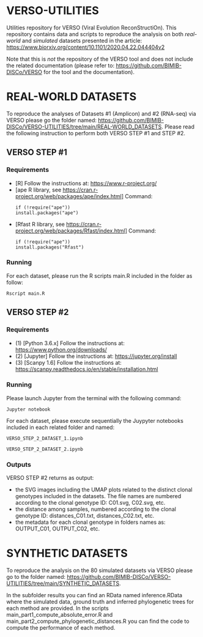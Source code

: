 # VERSO-UTILITIES
Utilities repository for VERSO (Viral Evolution ReconStructiOn). This repository contains data and scripts to reproduce the analysis on both *real-world* and *simulated* datasets presented in the article: https://www.biorxiv.org/content/10.1101/2020.04.22.044404v2

Note that this is _not_ the repository of the VERSO tool and does not include the related documentation (please refer to: https://github.com/BIMIB-DISCo/VERSO for the tool and the documentation). 

# REAL-WORLD DATASETS
To reproduce the analyses of Datasets #1 (Amplicon) and #2 (RNA-seq) via VERSO please go the folder named: https://github.com/BIMIB-DISCo/VERSO-UTILITIES/tree/main/REAL-WORLD_DATASETS. Please read the following instruction to perform both VERSO STEP #1 and STEP #2. 
  
## VERSO STEP #1

### Requirements 
  * [R] Follow the instructions at: https://www.r-project.org/ 
  * [ape R library, see https://cran.r-project.org/web/packages/ape/index.html] Command: <pre><code>if (!require("ape")) install.packages("ape")</code></pre>
  * [Rfast R library, see https://cran.r-project.org/web/packages/Rfast/index.html] Command: <pre><code>if (!require("ape")) install.packages("Rfast")</code></pre>
  
### Running
For each dataset, please run the R scripts main.R included in the folder as follow:
<pre><code>Rscript main.R</code></pre>
  
## VERSO STEP #2

### Requirements 
* (1) [Python 3.6.x] Follow the instructions at: https://www.python.org/downloads/
* (2) [Jupyter] Follow the instructions at: https://jupyter.org/install
* (3) [Scanpy 1.6] Follow the instructions at: https://scanpy.readthedocs.io/en/stable/installation.html
 
### Running
Please launch Jupyter from the terminal with the following command:
<pre><code>Jupyter notebook</code></pre>

For each dataset, please execute sequentially the Juypyter notebooks included in each related folder and named:   
<pre><code>VERSO_STEP_2_DATASET_1.ipynb </code></pre>
<pre><code>VERSO_STEP_2_DATASET_2.ipynb</code></pre>

### Outputs 
VERSO STEP #2 returns as output:
* the SVG images including the UMAP plots related to the distinct clonal genotypes included in the datasets. The file names are numbered according to the clonal genotype ID: C01.svg, C02.svg, etc.
* the distance among samples, numbered according to the clonal genotype ID: distances_C01.txt, distances_C02.txt, etc.
* the metadata for each clonal genotype in folders names as: OUTPUT_C01, OUTPUT_C02, etc.

  
# SYNTHETIC DATASETS
To reproduce the analysis on the 80 simulated datasets via VERSO please go to the folder named: https://github.com/BIMIB-DISCo/VERSO-UTILITIES/tree/main/SYNTHETIC_DATASETS. 

In the subfolder results you can find an RData named inference.RData where the simulated data, ground truth and inferred phylogenetic trees for each method are provided. In the scripts main_part1_compute_absolute_error.R and main_part2_compute_phylogenetic_distances.R you can find the code to compute the performance of each method. 



